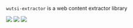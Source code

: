`wutsi-extractor` is a web content extractor library

![](https://github.com/wutsi/wutsi-extractory/workflows/build/badge.svg)
![](https://img.shields.io/badge/jdk-1.8-brightgreen.svg)
![](https://img.shields.io/badge/language-kotlin-blue.svg)
